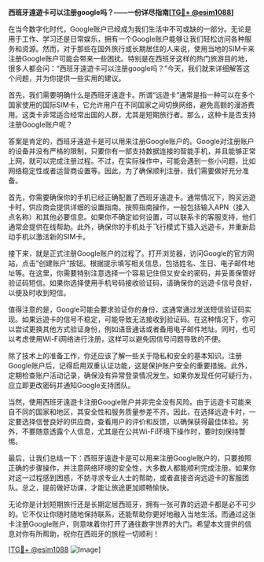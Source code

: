 **西班牙遠遊卡可以注册google吗？——一份详尽指南[[TG💪+ @esim1088](https://t.me/s/esim1088)]**

在当今数字化时代，Google账户已经成为我们生活中不可或缺的一部分。无论是用于工作、学习还是日常娱乐，拥有一个Google账户能够让我们轻松访问各种服务和资源。然而，对于那些在国外旅行或长期居住的人来说，使用当地的SIM卡来注册Google账户可能会带来一些困扰。特别是在西班牙这样的热门旅游目的地，很多人都会问：“西班牙遠遊卡可以注册google吗？”今天，我们就来详细解答这个问题，并为你提供一些实用的建议。

首先，我们需要明确什么是西班牙遠遊卡。所谓“远遊卡”通常是指一种可以在多个国家使用的国际SIM卡，它允许用户在不同国家之间切换网络，避免高额的漫游费用。这类卡非常适合经常出国的人群，尤其是短期旅行者。那么，这种卡是否支持注册Google账户呢？

答案是肯定的，西班牙遠遊卡是可以用来注册Google账户的。Google对注册账户的设备并没有严格的限制，只要你有一部支持数据连接的智能手机，并且能够正常上网，就可以完成注册过程。不过，在实际操作中，可能会遇到一些小问题，比如网络稳定性或者运营商设置等。因此，为了确保顺利注册，我们需要做好充分准备。

首先，你需要确保你的手机已经正确配置了西班牙遠遊卡。通常情况下，购买远遊卡时，供应商会提供详细的设置指南。按照指南操作，一般包括输入APN（接入点名称）和其他必要信息。如果你不确定如何设置，可以联系卡的客服支持，他们通常会提供在线帮助。此外，确保你的手机处于飞行模式下插入远遊卡，并重新启动手机以激活新的SIM卡。

接下来，就是正式注册Google账户的过程了。打开浏览器，访问Google的官方网站，点击“创建账户”按钮。根据提示填写相关信息，包括姓名、生日、电子邮件地址等。在这里，你需要特别注意选择一个容易记住但又安全的密码，并妥善保管好验证码短信。如果你选择使用手机号码接收验证码，请确保你的远遊卡信号良好，以便及时收到短信。

值得注意的是，Google可能会要求验证你的身份，这通常通过发送短信验证码实现。如果远遊卡的信号不稳定，可能导致无法接收到验证码。在这种情况下，你可以尝试更换其他方式验证身份，例如语音通话或者备用电子邮件地址。同时，也可以考虑使用Wi-Fi网络进行注册，这样可以避免因信号问题导致的不便。

除了技术上的准备工作，你还应该了解一些关于隐私和安全的基本知识。注册Google账户后，记得启用双重认证功能，这是保护账户安全的重要措施。此外，定期检查账户活动记录，确保没有异常登录情况发生。如果你发现任何可疑行为，应立即更改密码并通知Google支持团队。

当然，使用西班牙遠遊卡注册Google账户并非完全没有风险。由于远遊卡可能来自不同的国家和地区，其安全性和服务质量参差不齐。因此，在选择远遊卡时，一定要选择信誉良好的供应商，查看用户的评价和反馈，以确保获得最佳体验。另外，不要随意透露个人信息，尤其是在公共Wi-Fi环境下操作时，要时刻保持警惕。

最后，让我们总结一下：西班牙遠遊卡是可以用来注册Google账户的，只要按照正确的步骤操作，并注意网络环境的安全性，大多数人都能顺利完成注册。如果你对这一过程感到困惑，不妨寻求专业人士的帮助，或者直接咨询远遊卡的客服团队。总之，提前做好功课，才能让旅途更加顺畅愉快。

无论你是计划短期旅行还是长期定居西班牙，拥有一张可靠的远遊卡都是必不可少的。它不仅让你随时随地保持联系，还能帮助你更好地融入当地生活。而通过这张卡注册Google账户，则意味着你打开了通往数字世界的大门。希望本文提供的信息对你有所帮助，祝你在西班牙的旅程一切顺利！

[[TG💪+ @esim1088](https://t.me/s/esim1088) ![Image](https://i.postimg.cc/4NQfJmqS/Snipaste-2025-05-13-00-14-12.png)]